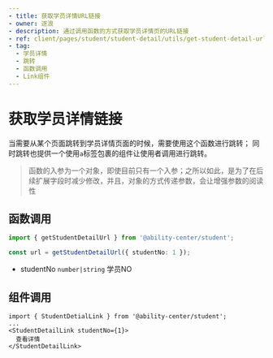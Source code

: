 ```yaml
---
- title: 获取学员详情URL链接
- owner: 逐浪
- description: 通过调用函数的方式获取学员详情页的URL链接
- ref: client/pages/student/student-detail/utils/get-student-detail-url
- tag:
  - 学员详情
  - 跳转
  - 函数调用
  - Link组件
---
```


# 获取学员详情链接

当需要从某个页面跳转到学员详情页面的时候，需要使用这个函数进行跳转；
同时跳转也提供一个使用`a`标签包裹的组件让使用者调用进行跳转。

> 函数的入参为一个对象，即使目前只有一个入参；之所以如此，是为了在后续扩展字段时减少修改，并且，对象的方式传递参数，会让增强参数的阅读性

## 函数调用

```typescript
import { getStudentDetailUrl } from '@ability-center/student';

const url = getStudentDetailUrl({ studentNo: 1 });
```

- studentNo `number|string` 学员NO

## 组件调用

```tsx
import { StudentDetialLink } from '@ability-center/student';
...
<StudentDetailLink studentNo={1}>
  查看详情
</StudentDetailLink>
```